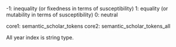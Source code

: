 
-1: inequality (or fixedness in terms of susceptibility)
1: equality (or mutability in terms of susceptibility)
0: neutral

core1: semantic_scholar_tokens
core2: semantic_scholar_tokens_all

All year index is string type.
